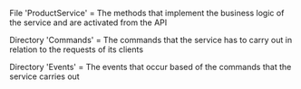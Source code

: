 File 'ProductService' = The methods that implement the business logic of the service and are activated from the API 

Directory 'Commands' = The commands that the service has to carry out in relation to the requests of its clients

Directory 'Events' = The events that occur based of the commands that the service carries out
